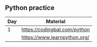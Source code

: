 ## Python practice

| Day  | Material |
| ------------- | ------------- |
| 1  | https://codingbat.com/python |
|    | https://www.learnpython.org/ |
